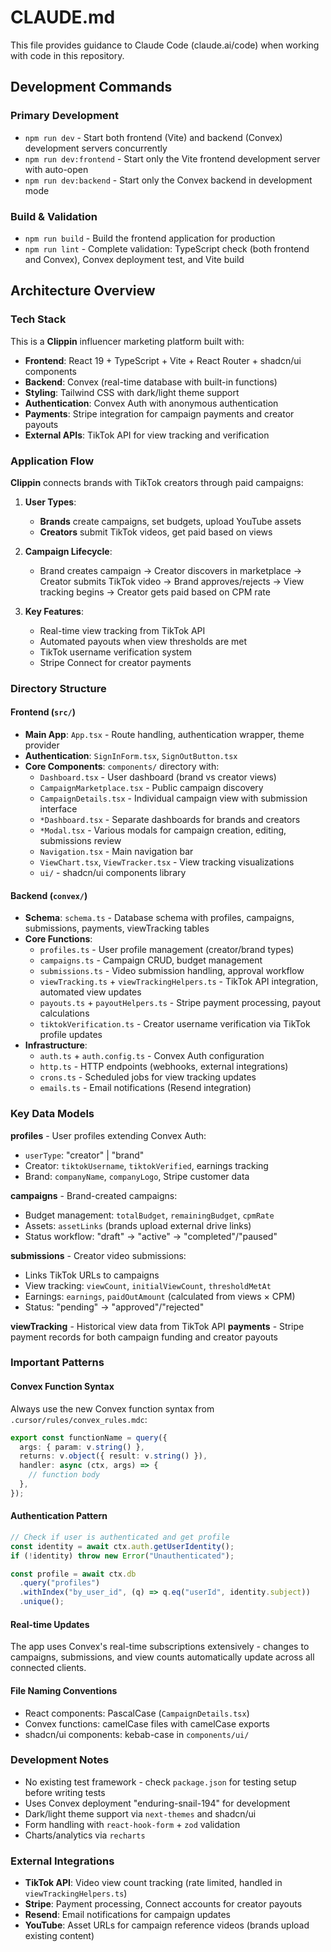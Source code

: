 # CLAUDE.md

This file provides guidance to Claude Code (claude.ai/code) when working with code in this repository.

## Development Commands

### Primary Development

- `npm run dev` - Start both frontend (Vite) and backend (Convex) development servers concurrently
- `npm run dev:frontend` - Start only the Vite frontend development server with auto-open
- `npm run dev:backend` - Start only the Convex backend in development mode

### Build & Validation

- `npm run build` - Build the frontend application for production
- `npm run lint` - Complete validation: TypeScript check (both frontend and Convex), Convex deployment test, and Vite build

## Architecture Overview

### Tech Stack

This is a **Clippin** influencer marketing platform built with:

- **Frontend**: React 19 + TypeScript + Vite + React Router + shadcn/ui components
- **Backend**: Convex (real-time database with built-in functions)
- **Styling**: Tailwind CSS with dark/light theme support
- **Authentication**: Convex Auth with anonymous authentication
- **Payments**: Stripe integration for campaign payments and creator payouts
- **External APIs**: TikTok API for view tracking and verification

### Application Flow

**Clippin** connects brands with TikTok creators through paid campaigns:

1. **User Types**:

   - **Brands** create campaigns, set budgets, upload YouTube assets
   - **Creators** submit TikTok videos, get paid based on views

2. **Campaign Lifecycle**:

   - Brand creates campaign → Creator discovers in marketplace → Creator submits TikTok video → Brand approves/rejects → View tracking begins → Creator gets paid based on CPM rate

3. **Key Features**:
   - Real-time view tracking from TikTok API
   - Automated payouts when view thresholds are met
   - TikTok username verification system
   - Stripe Connect for creator payments

### Directory Structure

#### Frontend (`src/`)

- **Main App**: `App.tsx` - Route handling, authentication wrapper, theme provider
- **Authentication**: `SignInForm.tsx`, `SignOutButton.tsx`
- **Core Components**: `components/` directory with:
  - `Dashboard.tsx` - User dashboard (brand vs creator views)
  - `CampaignMarketplace.tsx` - Public campaign discovery
  - `CampaignDetails.tsx` - Individual campaign view with submission interface
  - `*Dashboard.tsx` - Separate dashboards for brands and creators
  - `*Modal.tsx` - Various modals for campaign creation, editing, submissions review
  - `Navigation.tsx` - Main navigation bar
  - `ViewChart.tsx`, `ViewTracker.tsx` - View tracking visualizations
  - `ui/` - shadcn/ui components library

#### Backend (`convex/`)

- **Schema**: `schema.ts` - Database schema with profiles, campaigns, submissions, payments, viewTracking tables
- **Core Functions**:
  - `profiles.ts` - User profile management (creator/brand types)
  - `campaigns.ts` - Campaign CRUD, budget management
  - `submissions.ts` - Video submission handling, approval workflow
  - `viewTracking.ts` + `viewTrackingHelpers.ts` - TikTok API integration, automated view updates
  - `payouts.ts` + `payoutHelpers.ts` - Stripe payment processing, payout calculations
  - `tiktokVerification.ts` - Creator username verification via TikTok profile updates
- **Infrastructure**:
  - `auth.ts` + `auth.config.ts` - Convex Auth configuration
  - `http.ts` - HTTP endpoints (webhooks, external integrations)
  - `crons.ts` - Scheduled jobs for view tracking updates
  - `emails.ts` - Email notifications (Resend integration)

### Key Data Models

**profiles** - User profiles extending Convex Auth:

- `userType`: "creator" | "brand"
- Creator: `tiktokUsername`, `tiktokVerified`, earnings tracking
- Brand: `companyName`, `companyLogo`, Stripe customer data

**campaigns** - Brand-created campaigns:

- Budget management: `totalBudget`, `remainingBudget`, `cpmRate`
- Assets: `assetLinks` (brands upload external drive links)
- Status workflow: "draft" → "active" → "completed"/"paused"

**submissions** - Creator video submissions:

- Links TikTok URLs to campaigns
- View tracking: `viewCount`, `initialViewCount`, `thresholdMetAt`
- Earnings: `earnings`, `paidOutAmount` (calculated from views × CPM)
- Status: "pending" → "approved"/"rejected"

**viewTracking** - Historical view data from TikTok API
**payments** - Stripe payment records for both campaign funding and creator payouts

### Important Patterns

#### Convex Function Syntax

Always use the new Convex function syntax from `.cursor/rules/convex_rules.mdc`:

```typescript
export const functionName = query({
  args: { param: v.string() },
  returns: v.object({ result: v.string() }),
  handler: async (ctx, args) => {
    // function body
  },
});
```

#### Authentication Pattern

```typescript
// Check if user is authenticated and get profile
const identity = await ctx.auth.getUserIdentity();
if (!identity) throw new Error("Unauthenticated");

const profile = await ctx.db
  .query("profiles")
  .withIndex("by_user_id", (q) => q.eq("userId", identity.subject))
  .unique();
```

#### Real-time Updates

The app uses Convex's real-time subscriptions extensively - changes to campaigns, submissions, and view counts automatically update across all connected clients.

#### File Naming Conventions

- React components: PascalCase (`CampaignDetails.tsx`)
- Convex functions: camelCase files with camelCase exports
- shadcn/ui components: kebab-case in `components/ui/`

### Development Notes

- No existing test framework - check `package.json` for testing setup before writing tests
- Uses Convex deployment "enduring-snail-194" for development
- Dark/light theme support via `next-themes` and shadcn/ui
- Form handling with `react-hook-form` + `zod` validation
- Charts/analytics via `recharts`

### External Integrations

- **TikTok API**: Video view count tracking (rate limited, handled in `viewTrackingHelpers.ts`)
- **Stripe**: Payment processing, Connect accounts for creator payouts
- **Resend**: Email notifications for campaign updates
- **YouTube**: Asset URLs for campaign reference videos (brands upload existing content)
